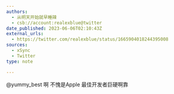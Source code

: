 ```yaml
---
authors:
  - 从明天开始就早睡辣
  - csb://account:realexblue@twitter
date_published: 2023-06-06T02:10:43Z
external_urls:
  - https://twitter.com/realexblue/status/1665904018244395008
sources:
  - xSync
  - Twitter
type: note

---
```


@yummy_best 啊 不愧是Apple 最佳开发者巨硬啊靠